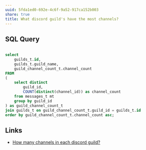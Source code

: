 ```yaml
---
uuid: 5fda1ed0-692e-4c6f-9a52-917ca152b003
share: true
title: What discord guild's have the most channels?
---
```

## SQL Query

``` SQL

select 
    guilds_t.id, 
    guilds_t.guild_name, 
    guild_channel_count_t.channel_count 
FROM 
(
    select distinct 
    	guild_id,
    	COUNT(distinct(channel_id)) as channel_count
    from messages_t mt 
    group by guild_id
) as guild_channel_count_t
join guilds_t on guild_channel_count_t.guild_id = guilds_t.id
order by guild_channel_count_t.channel_count asc;

```

## Links

* [How many channels in each discord guild?](/undefined)